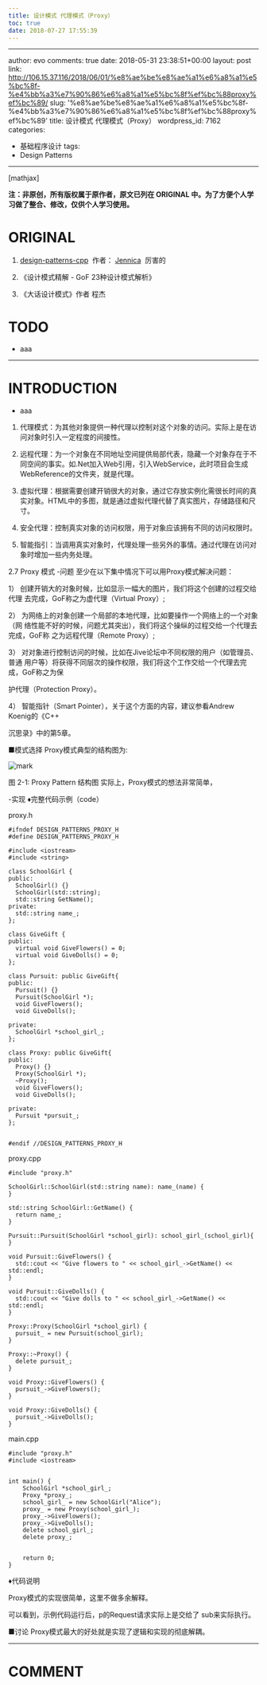 ```yaml
---
title: 设计模式 代理模式（Proxy）
toc: true
date: 2018-07-27 17:55:39
---
```

---
author: evo
comments: true
date: 2018-05-31 23:38:51+00:00
layout: post
link: http://106.15.37.116/2018/06/01/%e8%ae%be%e8%ae%a1%e6%a8%a1%e5%bc%8f-%e4%bb%a3%e7%90%86%e6%a8%a1%e5%bc%8f%ef%bc%88proxy%ef%bc%89/
slug: '%e8%ae%be%e8%ae%a1%e6%a8%a1%e5%bc%8f-%e4%bb%a3%e7%90%86%e6%a8%a1%e5%bc%8f%ef%bc%88proxy%ef%bc%89'
title: 设计模式 代理模式（Proxy）
wordpress_id: 7162
categories:
- 基础程序设计
tags:
- Design Patterns
---

<!-- more -->

[mathjax]

**注：非原创，所有版权属于原作者，原文已列在 ORIGINAL 中。为了方便个人学习做了整合、修改，仅供个人学习使用。**


# ORIGINAL






  1. [design-patterns-cpp](https://github.com/yogykwan/design-patterns-cpp)  作者： [Jennica](http://jennica.space/)  厉害的


  2. 《设计模式精解 - GoF 23种设计模式解析》


  3. 《大话设计模式》作者 程杰




# TODO






  * aaa





* * *





# INTRODUCTION






  * aaa





  1. 代理模式：为其他对象提供一种代理以控制对这个对象的访问。实际上是在访问对象时引入一定程度的间接性。


  2. 远程代理：为一个对象在不同地址空间提供局部代表，隐藏一个对象存在于不同空间的事实。如.Net加入Web引用，引入WebService，此时项目会生成WebReference的文件夹，就是代理。


  3. 虚拟代理：根据需要创建开销很大的对象，通过它存放实例化需很长时间的真实对象。HTML中的多图，就是通过虚拟代理代替了真实图片，存储路径和尺寸。


  4. 安全代理：控制真实对象的访问权限，用于对象应该拥有不同的访问权限时。


  5. 智能指引：当调用真实对象时，代理处理一些另外的事情。通过代理在访问对象时增加一些内务处理。








2.7 Proxy 模式
-问题
至少在以下集中情况下可以用Proxy模式解决问题：

1） 创建开销大的对象时候，比如显示一幅大的图片，我们将这个创建的过程交给代理 去完成，GoF称之为虚代理（Virtual Proxy）;

2） 为网络上的对象创建一个局部的本地代理，比如要操作一个网络上的一个对象（网 络性能不好的时候，问题尤其突出），我们将这个操纵的过程交给一个代理去完成，GoF称 之为远程代理（Remote Proxy）;

3） 对对象进行控制访问的时候，比如在Jive论坛中不同权限的用户（如管理员、普通 用户等）将获得不同层次的操作权限，我们将这个工作交给一个代理去完成，GoF称之为保

护代理（Protection Proxy）。

4） 智能指针（Smart Pointer），关于这个方面的内容，建议参看Andrew Koenig的《C++

沉思录》中的第5章。

■模式选择
Proxy模式典型的结构图为:


![mark](http://pacdb2bfr.bkt.clouddn.com/blog/image/180727/5Ah11e5CfA.png?imageslim)

图 2-1: Proxy Pattern 结构图 实际上，Proxy模式的想法非常简单，

-实现
♦完整代码示例（code）

proxy.h


    #ifndef DESIGN_PATTERNS_PROXY_H
    #define DESIGN_PATTERNS_PROXY_H

    #include <iostream>
    #include <string>

    class SchoolGirl {
    public:
      SchoolGirl() {}
      SchoolGirl(std::string);
      std::string GetName();
    private:
      std::string name_;
    };

    class GiveGift {
    public:
      virtual void GiveFlowers() = 0;
      virtual void GiveDolls() = 0;
    };

    class Pursuit: public GiveGift{
    public:
      Pursuit() {}
      Pursuit(SchoolGirl *);
      void GiveFlowers();
      void GiveDolls();

    private:
      SchoolGirl *school_girl_;
    };

    class Proxy: public GiveGift{
    public:
      Proxy() {}
      Proxy(SchoolGirl *);
      ~Proxy();
      void GiveFlowers();
      void GiveDolls();

    private:
      Pursuit *pursuit_;
    };


    #endif //DESIGN_PATTERNS_PROXY_H



proxy.cpp


    #include "proxy.h"

    SchoolGirl::SchoolGirl(std::string name): name_(name) {
    }

    std::string SchoolGirl::GetName() {
      return name_;
    }

    Pursuit::Pursuit(SchoolGirl *school_girl): school_girl_(school_girl){
    }

    void Pursuit::GiveFlowers() {
      std::cout << "Give flowers to " << school_girl_->GetName() << std::endl;
    }

    void Pursuit::GiveDolls() {
      std::cout << "Give dolls to " << school_girl_->GetName() << std::endl;
    }

    Proxy::Proxy(SchoolGirl *school_girl) {
      pursuit_ = new Pursuit(school_girl);
    }

    Proxy::~Proxy() {
      delete pursuit_;
    }

    void Proxy::GiveFlowers() {
      pursuit_->GiveFlowers();
    }

    void Proxy::GiveDolls() {
      pursuit_->GiveDolls();
    }


main.cpp


    #include "proxy.h"
    #include <iostream>


    int main() {
        SchoolGirl *school_girl_;
        Proxy *proxy_;
        school_girl_ = new SchoolGirl("Alice");
        proxy_ = new Proxy(school_girl_);
        proxy_->GiveFlowers();
        proxy_->GiveDolls();
        delete school_girl_;
        delete proxy_;


        return 0;
    }






♦代码说明

Proxy模式的实现很简单，这里不做多余解释。

可以看到，示例代码运行后，p的Request请求实际上是交给了 sub来实际执行。

■讨论
Proxy模式最大的好处就是实现了逻辑和实现的彻底解耦。








* * *





# COMMENT
